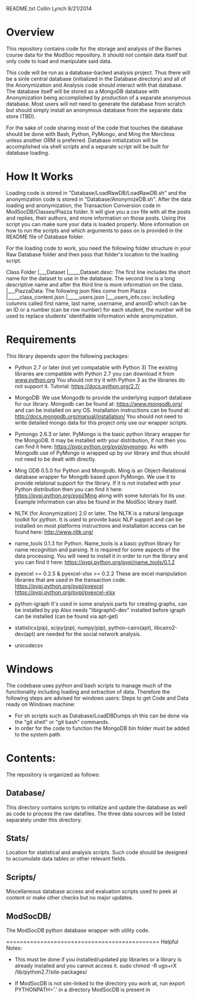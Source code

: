 README.txt
Collin Lynch
9/21/2014

Overview
==================================================

This repository contains code for the storage and analysis of the Barnes course data for the ModSoc repository.  It should *not* contain data itself but only code to load and manipulate said data.  

This code will be run as a database-backed analysis project.  Thus there will be a sinle central database (initialized in the Database directory) and all of the Anonymization and Analysis code should interact with that database.  The database itself will be stored as a MongoDB database with Anonymization being accomplished by production of a separate anonymous database.  Most users will not need to generate the database from scratch but should simply install an anonymous database from the separate data store (TBD).  

For the sake of code sharing most of the code that touches the database should be done with Bash, Python, PyMongo, and Ming the Merciless unless another ORM is preferred.  Database initialization will be accomplished via shell scripts and a separate script will be built for database loading. 


How It Works
================================================
Loading code is stored in "Database/LoadRawDB/LoadRawDB.sh" and the anonymization code is stored in "Database/AnonymizeDB.sh". After the data loading and anonymization, the Transaction Conversion code in ModSocDB/Classes/Piazza folder. It will give you a csv file with all the posts and replies, their authors, and more information on those posts. Using this script you can make sure your data is loaded properly. More information on how to run the scripts and which arguments to pass on is provided in the README file of Database folder.

For the loading code to work, you need the following folder structure in your Raw Database folder and then pass that folder's location to the loading script.

Class Folder
|___Dataset
       |_____Dataset.desc: The first line includes the short name for the dataset to use in the database. The second line is a long descriptive name and after the third line is more information on the class.
|___PiazzaData: The following json files come from Piazza
       |_____class_content.json
       |_____users.json
|___users_info.csv: including columns called first name, last name, username, and anonID which can be an ID or a number (can be row number) for each student, the number will be used to replace students' identifiable information while anonymization.


Requirements
================================================
This library depends upon the following packages:

   * Python 2.7 or later (not yet compatable with Python 3)
     The existing libraries are compatible with Python 2.7 you can download it from www.python.org You should not try it with Python 3 as the libraries do not support it.  Tutorial: https://docs.python.org/2.7/

   * MongoDB:
     We use Mongodb to provide the underlying support database for our library.  Mongodb can be found at: https://www.mongodb.org/ and can be installed on any OS.  Installation instructions can be found at: http://docs.mongodb.org/manual/installation/  You should not need to write detailed mongo data for this project only use our wrapper scripts.  

   * Pymongo 2.6.3 or later.
     PyMongo is the basic python library wrapper for the MongoDB.  It may be installed with your distribution, if not then you can find it here: https://pypi.python.org/pypi/pymongo.  As with Mongodb use of PyMongo is wrapped up by our library and thus should not need to be dealt with directly.
     
   * Ming ODB 0.5.0 for Python and Mongodb.
     Ming is an Object-Relational database wrapper for Mongdb based upon PyMongo.  We use it to provide relatonal support for the library.  If it is not installed with your Python distribution then you can find it here: https://pypi.python.org/pypi/Ming along with some tutorials for its use.  Example information can also be found in the ModSoc library itself.
     
   * NLTK (for Anonymization) 2.0 or later.
     The NLTK is a natural language toolkit for python.  It is used to provide basic NLP support and can be installed on most platforms instructions and installation access can be found here: http://www.nltk.org/

   * name_tools 0.1.3 for Python.
     Name_tools is a basic python library for name recognition and parsing.  It is required for some aspects of the data processing.  You will need to install it in order to run the library and you can find it here: https://pypi.python.org/pypi/name_tools/0.1.2 

   * pyexcel >= 0.2.5
     & pyexcel-xlsx >= 0.2.2
     These are excel manipulation libraries that are used in the transaction code.	
     https://pypi.python.org/pypi/pyexcel
     https://pypi.python.org/pypi/pyexcel-xlsx

   * python-igraph
      It's used in some analysis parts for creating graphs, can be installed by pip
      Also needs "libigraph0-dev" installed before igraph can be installed (can be found via apt-get)

   * statistics(pip), scipy(pip), numpy(pip), python-cairo(apt), libcairo2-dev(apt) are needed for the social network analysis.

   * unicodecsv



Windows
================================================
The codebase uses python and bash scripts to manage much of the functionality including loading and extraction of data.  Therefore the following steps are advised for windows users:
Steps to get Code and Data ready on Windows machine:

- For sh scripts such as Database/LoadDBDumps.sh this can be done via the "git shell" or "git bash" commands.
- In order for the code to function the MongoDB bin folder must be added to the system path.


Contents:
================================================
The repository is organized as follows:


Database/
---------------------------------------------
This directory contains scripts to initialize and update the database as well as code to process the raw datafiles.  The three data sources will be listed separately under this directory.  


Stats/
--------------------------------------------
Location for statistical and analysis scripts.  Such code should be designed to accumulate data tables or other relevant fields.  


Scripts/
--------------------------------------------
Miscellaneous database access and evaluation scripts used to peek at content or make other checks but no major updates.  


ModSocDB/
---------------------------------------------
The ModSocDB python database wrapper with utility code.  


=============================================
Helpful Notes:

- This must be done if you installed/updated pip libraries or a library is already installed and you cannot access it.
sudo chmod -R ugo+rX /lib/python2.7/site-packages/

- If ModSocDB is not sim-linked to the directory you work at, run export PYTHONPATH='.' in a directory ModSocDB is present in



